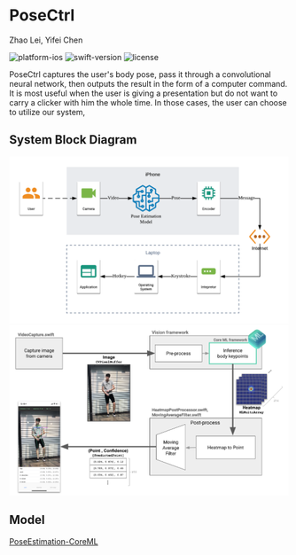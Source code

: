 # PoseCtrl
Zhao Lei, Yifei Chen

![platform-ios](https://img.shields.io/badge/platform-ios-lightgrey.svg)
![swift-version](https://img.shields.io/badge/swift-4.2-red.svg)
![license](https://img.shields.io/badge/license-MIT-black.svg)

PoseCtrl captures the user's body pose, pass it through a convolutional neural network, then outputs the result in the form of a computer command. It is most useful when the user is giving a presentation but do not want to carry a clicker with him the whole time. In those cases, the user can choose to utilize our system, 

## System Block Diagram

![system diagram](resource/diagram.png)
![how\_it\_works](resource/how_it_works.png)

## Model

[PoseEstimation-CoreML](https://github.com/tucan9389/PoseEstimation-CoreML)

